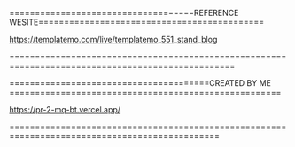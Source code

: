 ====================================REFERENCE WESITE============================================


https://templatemo.com/live/templatemo_551_stand_blog




==================================================================================================



=======================================CREATED BY ME =====================================================


https://pr-2-mq-bt.vercel.app/



===============================================================================================
